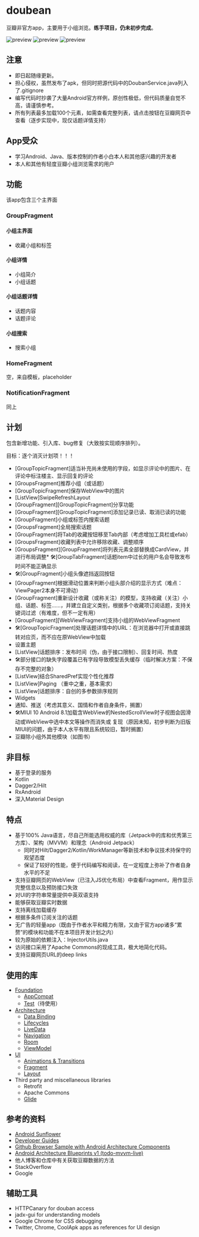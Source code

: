 doubean
=======

豆瓣非官方app，主要用于小组浏览。**练手项目，仍未初步完成**。

![preview](screenshots/phone_group_detail.png)
![preview](screenshots/phone_group_search.png)
![preview](screenshots/phone_topic_detail.png)

注意
----

* 即日起随缘更新。
* 担心侵权，虽然发布了apk，但同时把源代码中的DoubanService.java列入了.gitignore
* 编写代码时抄袭了大量Android官方样例，原创性极低，但代码质量自觉不高，请谨慎参考。
* 所有列表最多加载100个元素，如需查看完整列表，请点击按钮在豆瓣网页中查看（逐步实现中，现仅话题详情支持）

App受众
-------

* 学习Android、Java、版本控制的作者小白本人和其他感兴趣的开发者
* 本人和其他有轻度豆瓣小组浏览需求的用户

## 功能

该app包含三个主界面

### GroupFragment

#### 小组主界面

* 收藏小组和标签

#### 小组详情

* 小组简介
* 小组话题

#### 小组话题详情

* 话题内容
* 话题评论

#### 小组搜索

* 搜索小组

### HomeFragment

空，来自模板，placeholder

### NotificationFragment

同上

计划
----

包含新增功能、引入库、bug修复（大致按实现顺序排列）。

目标：逐个消灭计划项！！！
* \[GroupTopicFragment\]适当补充尚未使用的字段，如显示评论中的图片、在评论中标注楼主、显示回复的评论
* \[GroupsFragment\]推荐小组（或话题）
* \[GroupTopicFragment\]保存WebView中的图片
* \[ListView\]SwipeRefreshLayout
* \[GroupFragment\]\[GroupTopicFragment\]分享功能
* \[GroupFragment\]\[GroupTopicFragment\]添加记录已读、取消已读的功能
* \[GroupFragment\]小组或标签内搜索话题
* \[GroupsFragment\]全局搜索话题
* \[GroupFragment\]将Tab的收藏按钮移至Tab内部（考虑增加工具栏或efab）
* \[GroupsFragment\]收藏列表中允许移除收藏、调整顺序
* \[GroupsFragment\]\[GroupFragment\]将列表元素全部替换成CardView，并进行布局调整*
  🛠\[GroupTabFragment\]话题item中过长的用户名会导致发布时间不能正确显示
* 🛠\[GroupFragment\]小组头像遮挡返回按钮
* \[GroupFragment\]根据滑动位置来判断小组头部介绍的显示方式（难点：ViewPager2本身不可滑动）
* \[GroupFragment\]重新设计收藏（或称关注）的模型，支持收藏（关注）小组、话题、标签……，并建立自定义类别，根据多个收藏项订阅话题，支持关键词过滤（有难度，但不一定有用）
* \[GroupFragment\]\[WebViewFragment\]支持小组的WebViewFragment
* 🛠\[GroupTopicFragment\]处理话题详情中的URL：在浏览器中打开或直接跳转对应页，而不应在原WebView中加载
* 设置主题
* \[ListView\]话题排序：发布时间（伪，由于接口限制）、回复时间、热度
* 🛠部分接口的缺失字段覆盖已有字段导致模型丢失缓存（临时解决方案：不保存不完整的对象）
* \[ListView\]结合SharedPref实现个性化推荐
* \[ListView\]Paging （重中之重，基本需求）
* \[ListView\]话题排序：自创的多参数排序规则
* Widgets
* 通知、推送（考虑其意义、国情和作者自身条件，搁置）
* 🛠MIUI 10 Android 8.1加载含WebView的NestedScrollView时子视图会因滑动或WebView中选中本文等操作而消失或
  复现（原因未知，初步判断为旧版MIUI的问题，由于本人水平有限且系统较旧，暂时搁置）
* 豆瓣除小组外其他模块（如图书）

非目标
-----    

* 基于登录的服务
* Kotlin
* Dagger2/Hilt
* RxAndroid
* 深入Material Design

特点
----

* 基于100% Java语言，尽自己所能选用权威的库（Jetpack中的库和优秀第三方库）、架构（MVVM）和理念（Android Jetpack）
  * 同时对Hilt/Dagger2/Kotlin/WorkManager等新技术和争议技术持保守的观望态度
  * 保证了较好的性能，便于代码编写和阅读，在一定程度上弥补了作者自身水平的不足
* 支持豆瓣网页的WebView（已注入JS优化布局）中查看Fragment，用作显示完整信息以及预防接口失效
* 对UI的字符串常量提供中英双语支持
* 能够获取豆瓣实时数据
* 支持离线加载缓存
* 根据多条件订阅关注的话题
* 无广告的轻量app（既由于作者水平和精力有限，又由于官方app诸多“累赘”的模块和功能不在本项目开发计划之内）
* 较为原始的依赖注入：InjectorUtils.java
* 访问接口采用了Apache Commons的现成工具，极大地简化代码。
* 支持豆瓣网页URL的deep links

使用的库
-------

* [Foundation][foundation]
  * [AppCompat][appcompat]
  * [Test][test]（待使用）
* [Architecture][arch]
  * [Data Binding][data-binding]
  * [Lifecycles][lifecycle]
  * [LiveData][livedata]
  * [Navigation][navigation]
  * [Room][room]
  * [ViewModel][viewmodel]
* [UI][ui]
  * [Animations & Transitions][animation]
  * [Fragment][fragment]
  * [Layout][layout]
* Third party and miscellaneous libraries
  * Retrofit
  * Apache Commons
  * [Glide][glide]

[foundation]: https://developer.android.com/jetpack/components

[appcompat]: https://developer.android.com/topic/libraries/support-library/packages#v7-appcompat

[test]: https://developer.android.com/training/testing/

[arch]: https://developer.android.com/jetpack/arch/

[data-binding]: https://developer.android.com/topic/libraries/data-binding/

[lifecycle]: https://developer.android.com/topic/libraries/architecture/lifecycle

[livedata]: https://developer.android.com/topic/libraries/architecture/livedata

[navigation]: https://developer.android.com/topic/libraries/architecture/navigation/

[room]: https://developer.android.com/topic/libraries/architecture/room

[viewmodel]: https://developer.android.com/topic/libraries/architecture/viewmodel

[ui]: https://developer.android.com/guide/topics/ui

[animation]: https://developer.android.com/training/animation/

[fragment]: https://developer.android.com/guide/components/fragments

[layout]: https://developer.android.com/guide/topics/ui/declaring-layout

[glide]: https://bumptech.github.io/glide/

参考的资料
---------

* [Android Sunflower][sunflower]
* [Developer Guides][guides]
* [Github Browser Sample with Android Architecture Components][github-browser-sample]
* [Android Architecture Blueprints v1 (todo-mvvm-live)][todo-mvvm-live]
* 他人博客和仓库中有关获取豆瓣数据的方法
* StackOverflow
* Google

[sunflower]: https://github.com/android/sunflower

[guides]: https://developer.android.google.cn/guide

[github-browser-sample]: https://github.com/android/architecture-components-samples/tree/master/GithubBrowserSample

[todo-mvvm-live]: https://github.com/android/architecture-samples/tree/todo-mvvm-live

辅助工具
---------

* HTTPCanary for douban access
* jadx-gui for understanding models
* Google Chrome for CSS debugging
* Twitter, Chrome, CoolApk apps as references for UI design
